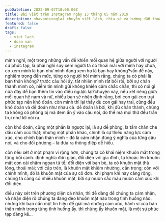 ```yaml
---
pubDatetime: 2022-09-07T10:00:00Z
title: Bài viết trên Instagram ngày 13 tháng 05 năm 2019
description: nhavantuonglai chuyên viết lách, chia sẻ và hướng dẫn thuần thục khi thực hành viết lách qua những bài chia sẻ trên Instagram chính thức.
featured: false
draft: false
tags:
  - viet lach
  - doan van
  - instagram
---
```


mình nghĩ, một trong những vấn đề khiến mối quan hệ giữa người với người cứ phức tạp, là phải nghĩ suy xem người ta có thoải mái với mình hay chưa, có xem mình là bạn như mình đang xem họ là bạn hay không?vấn đề này, nghiêm trọng đến mức, từng có người hỏi mình rằng, chúng ta có phải là bạn thân không? trước câu hỏi ấy, tất nhiên mình rất bối rối, bởi sự chân thành mình có, niềm tin mình gửi không khiến cảm chắc chắn, thì có nói gì nữa đây để bạn thêm tin vào điều ngược lại?chuyện này, nếu xét riêng giữa mối quan hệ nam và nữ, nhiều bạn sẽ nhận định rằng, bởi con gái con trai phức tạp nên khó đoán. còn mình thì lại thấy dù con gái hay trai, cũng đều khó đoán và dễ đoán như nhau cả. dễ đoán là bởi, khi đủ chân thành, chúng ta không có phòng bị mà đem ẩn ý vào câu nói, do thế mà mọi thứ đều trần trụi như lời nói ra.

còn khó đoán, cũng một phần là ngược lại, là sự đề phòng, là tấm chắn che dấu cảm xúc thật; nhưng một phần khác, chính là sự thiếu năng lực cảm xúc, cho chính bản thân mình – đó là cảm nhận đúng ý nghĩa của từng câu nói, và cho đối phương – là đưa ra thông điệp dễ hiểu.

còn nếu xét ở một phạm vi rộng hơn, chúng ta có khái niệm khuôn mặt trong từng bối cảnh. định nghĩa đơn giản, đối diện với gia đình, ta khoác lên khuôn mặt con cái chăm ngoan tử tế; đối diện với bạn bè, ta có khuôn mặt thả lỏng, thoải mái; với cấp trên, là khuôn mặt khiêm nhường, cẩn trọng; còn với chính mình, đó là khuôn mặt của sự cô đơn. khi phạm khi này càng rộng, chúng ta càng có nhiều khuôn mặt, bởi sự muôn sắc màu muôn cảm xúc khi đối diện.

điều này xét trên phương diện cá nhân, thì dễ dàng để chúng ta cảm nhận, và nhận diện rõ chúng ta đang đeo khuôn mặt nào trong tình huống nào. nhưng khi bạn cần một tín hiệu để giải mã những cảm xúc, hành vi của bản thân mình trong từng tình huống ấy. thì chừng ấy khuôn mặt, là một sự phức tạp đáng kể…
